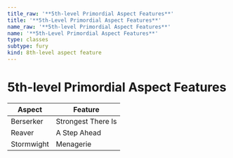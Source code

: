 ```yaml
---
title_raw: '**5th-level Primordial Aspect Features**'
title: '**5th-Level Primordial Aspect Features**'
name_raw: '**5th-level Primordial Aspect Features**'
name: '**5th-Level Primordial Aspect Features**'
type: classes
subtype: fury
kind: 8th-level aspect feature
---
```


# **5th-level Primordial Aspect Features**

| Aspect     | Feature            |
| ---------- | ------------------ |
| Berserker  | Strongest There Is |
| Reaver     | A Step Ahead       |
| Stormwight | Menagerie          |
